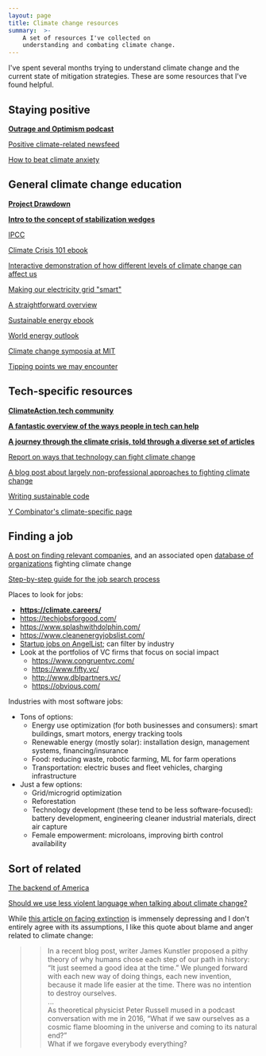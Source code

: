 ```yaml
---
layout: page
title: Climate change resources
summary:  >-
    A set of resources I've collected on 
    understanding and combating climate change.
---
```


I've spent several months trying to understand climate change and the current state of mitigation strategies. These are some resources that I've found helpful.

## Staying positive

**[Outrage and Optimism podcast](http://globaloptimism.com/podcast/)**

[Positive climate-related newsfeed](http://brightyellow.co/hope)

[How to beat climate anxiety](https://www.bbc.com/future/article/20191010-how-to-beat-anxiety-about-climate-change-and-eco-awareness)

## General climate change education

**[Project Drawdown](https://www.drawdown.org/solutions-summary-by-rank)**

**[Intro to the concept of stabilization wedges](https://cmi.princeton.edu/wedges/intro)**

[IPCC](https://www.ipcc.ch/)

[Climate Crisis 101 ebook](https://www.climaterealityproject.org/climate-change-basics)

[Interactive demonstration of how different levels of climate change can affect us](https://interactive.carbonbrief.org/impacts-climate-change-one-point-five-degrees-two-degrees/)

[Making our electricity grid "smart"](https://www.smartgrid.gov/the_smart_grid/smart_grid.html)

[A straightforward overview](https://www.tmrow.com/climatechange)

[Sustainable energy ebook](https://www.withouthotair.com/)

[World energy outlook](https://www.iea.org/weo2019/)

[Climate change symposia at MIT](https://climate.mit.edu/symposia)

[Tipping points we may encounter](https://www.carbonbrief.org/explainer-nine-tipping-points-that-could-be-triggered-by-climate-change)


## Tech-specific resources

**[ClimateAction.tech community](https://climateaction.tech/#join)**

**[A fantastic overview of the ways people in tech can help](http://worrydream.com/ClimateChange/)**

**[A journey through the climate crisis, told through a diverse set of articles](https://www.notion.so/Near-tools-dc5421a5f4d84c40b846cf51a04bcd04)**

[Report on ways that technology can fight climate change](https://www.goodtechlab.io/reports)

[A blog post about largely non-professional approaches to fighting climate change](https://codewithoutrules.com/2019/09/10/software-developers-climage-change/)

[Writing sustainable code](https://bdtechtalks.com/2018/10/18/reduce-energy-consumption-with-right-code/amp/)

[Y Combinator's climate-specific page](http://carbon.ycombinator.com/>)

## Finding a job

[A post on finding relevant companies](https://medium.com/@leventov/how-to-find-a-job-in-a-tech-company-helping-to-combat-climate-change-practical-guide-e212e262a32), and an associated open [database of organizations](https://climatescape.org/) fighting climate change

[Step-by-step guide for the job search process](https://voice.ch.ckl.st/how-i-am-fighting-climate-change-as-a-software-developer/amp/)

Places to look for jobs:
* **<https://climate.careers/>**
* <https://techjobsforgood.com/>
* <https://www.splashwithdolphin.com/>
* <https://www.cleanenergyjobslist.com/>
* [Startup jobs on AngelList](https://angel.co/jobs); can filter by industry
* Look at the portfolios of VC firms that focus on social impact
    * <https://www.congruentvc.com/>
    * <https://www.fifty.vc/>
    * <http://www.dblpartners.vc/>
    * <https://obvious.com/>

Industries with most software jobs:
* Tons of options:
    * Energy use optimization (for both businesses and consumers): smart buildings, smart motors, energy tracking tools
    * Renewable energy (mostly solar): installation design, management systems, financing/insurance
    * Food: reducing waste, robotic farming, ML for farm operations
    * Transportation: electric buses and fleet vehicles, charging infrastructure
* Just a few options:
    * Grid/microgrid optimization
    * Reforestation
    * Technology development (these tend to be less software-focused): battery development, engineering cleaner industrial materials, direct air capture
    * Female empowerment: microloans, improving birth control availability

## Sort of related

[The backend of America](https://aeon.co/essays/america-still-has-a-heartland-it-s-just-an-artificial-one)

[Should we use less violent language when talking about climate change?](https://grist.org/climate/the-war-on-climate-the-climate-fight-are-we-approaching-the-problem-all-wrong/)

While [this article on facing extinction](https://www.catherineingram.com/facingextinction/) is immensely depressing and I don't entirely agree with its assumptions, I like this quote about blame and anger related to climate change:
>> In a recent blog post, writer James Kunstler proposed a pithy theory of why humans chose each step of our path in history: “It just seemed a good idea at the time.”  We plunged forward with each new way of doing things, each new invention, because it made life easier at the time.  There was no intention to destroy ourselves.\
...\
As theoretical physicist Peter Russell mused in a podcast conversation with me in 2016, “What if we saw ourselves as a cosmic flame blooming in the universe and coming to its natural end?”\
What if we forgave everybody everything?
